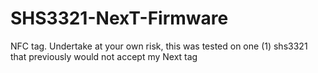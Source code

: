 # SHS3321-NexT-Firmware
NFC tag. Undertake at your own risk, this was tested on one (1) shs3321 that previously would not accept my Next tag
